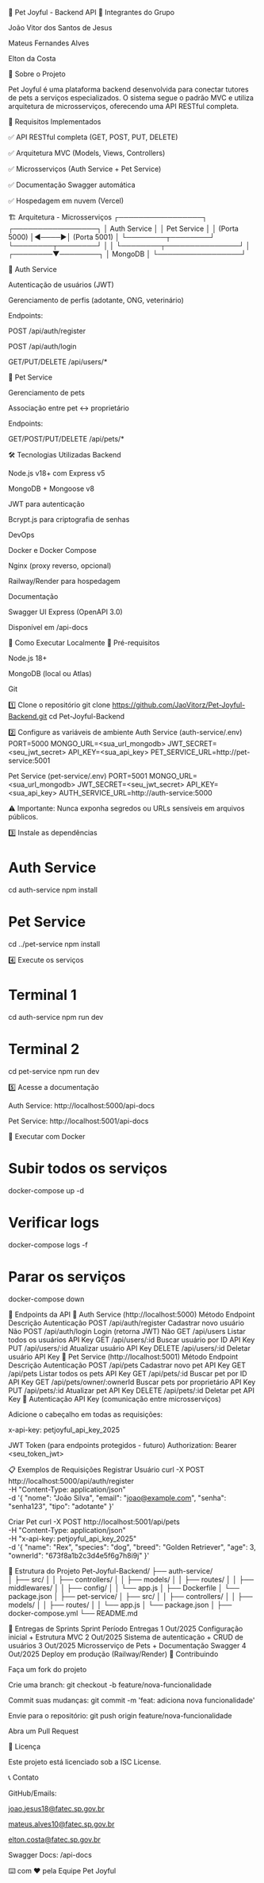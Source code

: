 🐾 Pet Joyful - Backend API
👥 Integrantes do Grupo

João Vitor dos Santos de Jesus

Mateus Fernandes Alves

Elton da Costa

📝 Sobre o Projeto

Pet Joyful é uma plataforma backend desenvolvida para conectar tutores de pets a serviços especializados.
O sistema segue o padrão MVC e utiliza arquitetura de microsserviços, oferecendo uma API RESTful completa.

🎯 Requisitos Implementados

✅ API RESTful completa (GET, POST, PUT, DELETE)

✅ Arquitetura MVC (Models, Views, Controllers)

✅ Microsserviços (Auth Service + Pet Service)

✅ Documentação Swagger automática

✅ Hospedagem em nuvem (Vercel)

🏗️ Arquitetura - Microsserviços
┌─────────────────┐      ┌─────────────────┐
│  Auth Service   │      │  Pet Service    │
│   (Porta 5000)  │◄────►│  (Porta 5001)   │
└────────┬────────┘      └────────┬────────┘
         │                        │
         └────────┬───────────────┘
                  │
         ┌────────▼────────┐
         │    MongoDB      │
         └─────────────────┘

🔐 Auth Service

Autenticação de usuários (JWT)

Gerenciamento de perfis (adotante, ONG, veterinário)

Endpoints:

POST /api/auth/register

POST /api/auth/login

GET/PUT/DELETE /api/users/*

🐶 Pet Service

Gerenciamento de pets

Associação entre pet ↔ proprietário

Endpoints:

GET/POST/PUT/DELETE /api/pets/*

🛠️ Tecnologias Utilizadas
Backend

Node.js v18+ com Express v5

MongoDB + Mongoose v8

JWT para autenticação

Bcrypt.js para criptografia de senhas

DevOps

Docker e Docker Compose

Nginx (proxy reverso, opcional)

Railway/Render para hospedagem

Documentação

Swagger UI Express (OpenAPI 3.0)

Disponível em /api-docs

🚀 Como Executar Localmente
🔧 Pré-requisitos

Node.js 18+

MongoDB (local ou Atlas)

Git

1️⃣ Clone o repositório
git clone https://github.com/JaoVitorz/Pet-Joyful-Backend.git
cd Pet-Joyful-Backend

2️⃣ Configure as variáveis de ambiente
Auth Service (auth-service/.env)
PORT=5000
MONGO_URL=<sua_url_mongodb>
JWT_SECRET=<seu_jwt_secret>
API_KEY=<sua_api_key>
PET_SERVICE_URL=http://pet-service:5001

Pet Service (pet-service/.env)
PORT=5001
MONGO_URL=<sua_url_mongodb>
JWT_SECRET=<seu_jwt_secret>
API_KEY=<sua_api_key>
AUTH_SERVICE_URL=http://auth-service:5000


⚠️ Importante: Nunca exponha segredos ou URLs sensíveis em arquivos públicos.

3️⃣ Instale as dependências
# Auth Service
cd auth-service
npm install

# Pet Service
cd ../pet-service
npm install

4️⃣ Execute os serviços
# Terminal 1
cd auth-service
npm run dev

# Terminal 2
cd pet-service
npm run dev

5️⃣ Acesse a documentação

Auth Service: http://localhost:5000/api-docs

Pet Service: http://localhost:5001/api-docs

🐳 Executar com Docker
# Subir todos os serviços
docker-compose up -d

# Verificar logs
docker-compose logs -f

# Parar os serviços
docker-compose down

📡 Endpoints da API
🔐 Auth Service (http://localhost:5000)
Método	Endpoint	Descrição	Autenticação
POST	/api/auth/register	Cadastrar novo usuário	Não
POST	/api/auth/login	Login (retorna JWT)	Não
GET	/api/users	Listar todos os usuários	API Key
GET	/api/users/:id	Buscar usuário por ID	API Key
PUT	/api/users/:id	Atualizar usuário	API Key
DELETE	/api/users/:id	Deletar usuário	API Key
🐾 Pet Service (http://localhost:5001)
Método	Endpoint	Descrição	Autenticação
POST	/api/pets	Cadastrar novo pet	API Key
GET	/api/pets	Listar todos os pets	API Key
GET	/api/pets/:id	Buscar pet por ID	API Key
GET	/api/pets/owner/:ownerId	Buscar pets por proprietário	API Key
PUT	/api/pets/:id	Atualizar pet	API Key
DELETE	/api/pets/:id	Deletar pet	API Key
🔐 Autenticação
API Key (comunicação entre microsserviços)

Adicione o cabeçalho em todas as requisições:

x-api-key: petjoyful_api_key_2025

JWT Token (para endpoints protegidos - futuro)
Authorization: Bearer <seu_token_jwt>

📋 Exemplos de Requisições
Registrar Usuário
curl -X POST http://localhost:5000/api/auth/register \
  -H "Content-Type: application/json" \
  -d '{
    "nome": "João Silva",
    "email": "joao@example.com",
    "senha": "senha123",
    "tipo": "adotante"
  }'

Criar Pet
curl -X POST http://localhost:5001/api/pets \
  -H "Content-Type: application/json" \
  -H "x-api-key: petjoyful_api_key_2025" \
  -d '{
    "name": "Rex",
    "species": "dog",
    "breed": "Golden Retriever",
    "age": 3,
    "ownerId": "673f8a1b2c3d4e5f6g7h8i9j"
  }'

📁 Estrutura do Projeto
Pet-Joyful-Backend/
├── auth-service/           
│   ├── src/
│   │   ├── controllers/
│   │   ├── models/
│   │   ├── routes/
│   │   ├── middlewares/
│   │   ├── config/
│   │   └── app.js
│   ├── Dockerfile
│   └── package.json
│
├── pet-service/
│   ├── src/
│   │   ├── controllers/
│   │   ├── models/
│   │   ├── routes/
│   │   └── app.js
│   └── package.json
│
├── docker-compose.yml
└── README.md

📅 Entregas de Sprints
Sprint	Período	Entregas
1	Out/2025	Configuração inicial + Estrutura MVC
2	Out/2025	Sistema de autenticação + CRUD de usuários
3	Out/2025	Microsserviço de Pets + Documentação Swagger
4	Out/2025	Deploy em produção (Railway/Render)
🤝 Contribuindo

Faça um fork do projeto

Crie uma branch: git checkout -b feature/nova-funcionalidade

Commit suas mudanças: git commit -m 'feat: adiciona nova funcionalidade'

Envie para o repositório: git push origin feature/nova-funcionalidade

Abra um Pull Request

📝 Licença

Este projeto está licenciado sob a ISC License.

📞 Contato

GitHub/Emails:

joao.jesus18@fatec.sp.gov.br

mateus.alves10@fatec.sp.gov.br

elton.costa@fatec.sp.gov.br

Swagger Docs: /api-docs

⌨️ com ❤️ pela Equipe Pet Joyful
